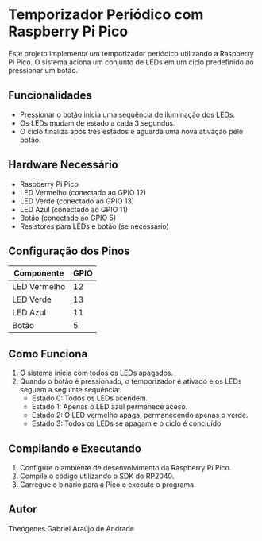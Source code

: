 # Temporizador Periódico com Raspberry Pi Pico

Este projeto implementa um temporizador periódico utilizando a Raspberry Pi Pico. O sistema aciona um conjunto de LEDs em um ciclo predefinido ao pressionar um botão.

## Funcionalidades
- Pressionar o botão inicia uma sequência de iluminação dos LEDs.
- Os LEDs mudam de estado a cada 3 segundos.
- O ciclo finaliza após três estados e aguarda uma nova ativação pelo botão.

## Hardware Necessário
- Raspberry Pi Pico
- LED Vermelho (conectado ao GPIO 12)
- LED Verde (conectado ao GPIO 13)
- LED Azul (conectado ao GPIO 11)
- Botão (conectado ao GPIO 5)
- Resistores para LEDs e botão (se necessário)

## Configuração dos Pinos
| Componente  | GPIO |
|------------|------|
| LED Vermelho | 12 |
| LED Verde    | 13 |
| LED Azul     | 11 |
| Botão       | 5  |

## Como Funciona
1. O sistema inicia com todos os LEDs apagados.
2. Quando o botão é pressionado, o temporizador é ativado e os LEDs seguem a seguinte sequência:
   - Estado 0: Todos os LEDs acendem.
   - Estado 1: Apenas o LED azul permanece aceso.
   - Estado 2: O LED vermelho apaga, permanecendo apenas o verde.
   - Estado 3: Todos os LEDs se apagam e o ciclo é concluído.

## Compilando e Executando
1. Configure o ambiente de desenvolvimento da Raspberry Pi Pico.
2. Compile o código utilizando o SDK do RP2040.
3. Carregue o binário para a Pico e execute o programa.

## Autor
Theógenes Gabriel Araújo de Andrade



